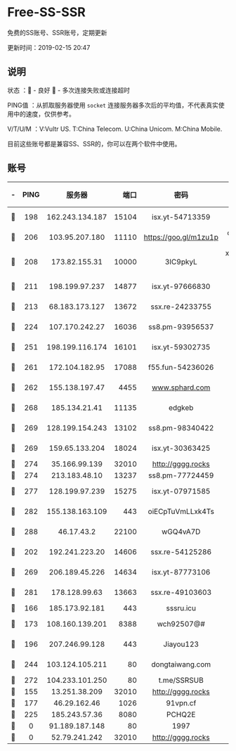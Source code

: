 # Free-SS-SSR

免费的SS账号、SSR账号，定期更新

更新时间：2019-02-15 20:47

## 说明

状态     ：🙂 - 良好 🙁 - 多次连接失败或连接超时

PING值   ：从抓取服务器使用 `socket` 连接服务器多次后的平均值，不代表真实使用中的速度，仅供参考。

V/T/U/M  ：V:Vultr US. T:China Telecom. U:China Unicom. M:China Mobile.

目前这些账号都是兼容SS、SSR的，你可以在两个软件中使用。

## 账号

|-|PING|服务器|端口|密码|加密方式|区域|V/T/U/M|
|:----:|:----:|:-----:|-----:|:----:|:----:|:----:|:----:|
|🙂|198|162.243.134.187|15104|isx.yt-54713359|aes-256-cfb|US|10↑/10↑/10↑/10↑|
|🙂|206|103.95.207.180|11110|https://goo.gl/m1zu1p|chacha20-ietf|US|8↑/9↑/9↑/9↑|
|🙂|208|173.82.155.31|10000|3IC9pkyL|xchacha20-ietf-poly1305|US|9↑/10↑/10↑/9↑|
|🙂|211|198.199.97.237|14877|isx.yt-97666830|aes-256-cfb|US|10↑/10↑/10↑/10↑|
|🙂|213|68.183.173.127|13672|ssx.re-24233755|aes-256-cfb|US|7↑/6↑/6↑/6↑|
|🙂|224|107.170.242.27|16036|ss8.pm-93956537|aes-256-cfb|US|10↑/10↑/9↑/10↑|
|🙂|251|198.199.116.174|16101|isx.yt-59302735|aes-256-cfb|US|10↑/10↑/10↑/10↑|
|🙂|261|172.104.182.95|17088|f55.fun-54236026|aes-256-cfb|SG|10↑/10↑/9↑/10↑|
|🙂|262|155.138.197.47|4455|www.sphard.com|aes-256-cfb|US|7↑/9↑/10↑/9↑|
|🙂|268|185.134.21.41|11135|edgkeb|aes-256-cfb|GB|10↑/10↑/10↑/10↑|
|🙂|269|128.199.154.243|13102|ss8.pm-98340422|aes-256-cfb|SG|10↑/10↑/9↑/10↑|
|🙂|269|159.65.133.204|18024|isx.yt-30363425|aes-256-cfb|SG|10↑/10↑/10↑/10↑|
|🙂|274|35.166.99.139|32010|http://gggg.rocks|chacha20|US|8↑/7↑/9↑/8↑|
|🙂|274|213.183.48.10|13237|ss8.pm-77724459|rc4-md5|RU|10↑/10↑/9↑/10↑|
|🙂|277|128.199.97.239|15275|isx.yt-07971585|aes-256-cfb|SG|10↑/10↑/10↑/10↑|
|🙂|282|155.138.163.109|443|oiECpTuVmLLxk4Ts|aes-256-cfb|US|4↓/10↑/10↑/10↑|
|🙂|288|46.17.43.2|22100|wGQ4vA7D|aes-256-gcm|RU|5↑/10↑/10↑/10↑|
|🙂|202|192.241.223.20|14606|ssx.re-54125286|aes-256-cfb|US|7↑/6↑/6↑/6↑|
|🙂|269|206.189.45.226|14634|isx.yt-87773106|aes-256-cfb|SG|10↑/10↑/10↑/10↑|
|🙂|281|178.128.99.63|13663|ssx.re-49103603|aes-256-cfb|SG|7↑/6↑/6↑/6↑|
|🙂|166|185.173.92.181|443|sssru.icu|rc4-md5|RU|9↑/10↑/10↑/10↑|
|🙂|173|108.160.139.201|8388|wch92507@#|aes-256-cfb|JP|6↓/10↑/10↑/10↑|
|🙂|196|207.246.99.128|443|Jiayou123|aes-256-cfb|US|8↑/9↑/10↑/10↑|
|🙂|244|103.124.105.211|80|dongtaiwang.com|aes-256-cfb|US|9↑/10↑/10↑/10↑|
|🙂|272|104.233.101.250|80|t.me/SSRSUB|rc4-md5|CA|10↑/10↑/10↑/10↑|
|🙁|155|13.251.38.209|32010|http://gggg.rocks|chacha20|SG|10↑/10↑/9↑/9↑|
|🙁|177|46.29.162.46|1026|91vpn.cf|rc4-md5|RU|9↑/10↑/10↑/10↑|
|🙁|225|185.243.57.36|8080|PCHQ2E|rc4-md5|US|10↑/9↑/9↑/10↑|
|🙁|0|91.189.187.148|80|1997|chacha20|US|2↓/2↓/2↓/3↑|
|🙁|0|52.79.241.242|32010|http://gggg.rocks|chacha20|KR|9↑/8↑/9↑/8↑|
